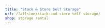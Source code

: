 ```yaml
---
title: "Stack & Store Self Storage"
url: /fallston/stack-and-store-self-storage/
shop: storage rental
---
```

